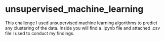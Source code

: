# unsupervised_machine_learning

This challenge I used unsupervised machine learning algorithms to predict any clustering of the data. Inside you will find a .ipynb file and attached .csv file I used to conduct my findings.
